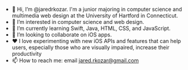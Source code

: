 - 👋 Hi, I’m @jaredrkozar. I'm a junior majoring in computer science and multimedia web design at the University of Hartford in Connecticut.  
- 👀 I’m interested in computer science and web design.
- 🌱 I’m currently learning Swift, Java, HTML, CSS, and JavaScript.
- 💞️ I’m looking to collaborate on iOS apps.
- ❤️ I love experimenting with new iOS APIs and features that can help users, especially those who are visually impaired, increase their productivity  
- 📫 How to reach me: email jared.rkozar@gmail.com

<!---
jaredrkozar/jaredrkozar is a ✨ special ✨ repository because its `README.md` (this file) appears on your GitHub profile.
You can click the Preview link to take a look at your changes.
--->
